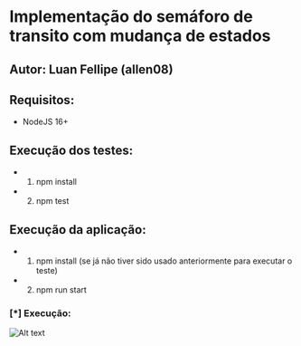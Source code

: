 # Implementação do semáforo de transito com mudança de estados
## Autor: Luan Fellipe (allen08)

## Requisitos:
- NodeJS 16+

## Execução dos testes:
- 1. npm install 
- 2. npm test

## Execução da aplicação:
- 1. npm install (se já não tiver sido usado anteriormente para executar o teste)
- 2. npm run start

### [*] Execução:

![Alt text](Execucao.gif)